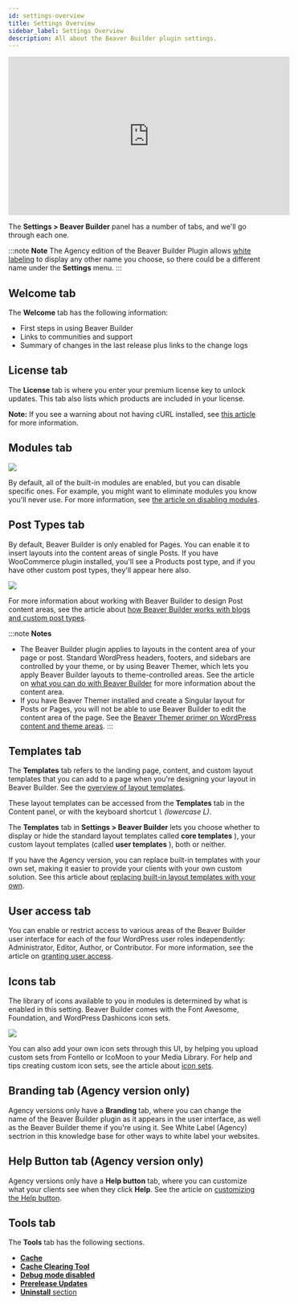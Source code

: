 ```yaml
---
id: settings-overview
title: Settings Overview
sidebar_label: Settings Overview
description: All about the Beaver Builder plugin settings.
---
```


<div className="embed-responsive">
  <iframe width="560" height="315" src="https://www.youtube.com/embed/rMzCSp-UDHI" frameBorder="0" allow="accelerometer; autoplay; encrypted-media; gyroscope; picture-in-picture" allowFullScreen></iframe>
</div>

The **Settings > Beaver Builder** panel has a number of tabs, and we'll go
through each one.

:::note **Note**
The Agency edition of the Beaver Builder Plugin allows [white labeling](//beaver-builder/white-labeling/white-labeling-beaver-builder.md) to display any other name you choose, so there
could be a different name under the **Settings** menu.
:::

## Welcome tab

The **Welcome** tab has the following information:

  * First steps in using Beaver Builder
  * Links to communities and support
  * Summary of changes in the last release plus links to the change logs

##  License tab

The **License** tab is where you enter your premium license key to unlock
updates. This tab also lists which products are included in your license.

**Note:** If you see a warning about not having cURL installed, see [this article](/beaver-builder/troubleshooting/common-issues/error-when-trying-to-install-update.md) for more information.

## Modules tab

![](/img/admin-settings-modules-tab.png)

By default, all of the built-in modules are enabled, but you can disable
specific ones. For example, you might want to eliminate modules you know
you'll never use. For more information, see [the article on disabling modules](/beaver-builder/management-migration/disable-specific-modules-sitewide.md).

## Post Types tab

By default, Beaver Builder is only enabled for Pages. You can enable it to
insert layouts into the content areas of single Posts. If you have WooCommerce
plugin installed, you'll see a Products post type, and if you have other
custom post types, they'll appear here also.

![](/img/admin-settings-post-types.png)

For more information about working with Beaver Builder to design Post content
areas, see the article about [how Beaver Builder works with blogs and custom post types](/beaver-builder/layouts/post-layouts/how-beaver-builder-works-with-blogs-and-custom-post-types-start-here.md).

:::note **Notes**
* The Beaver Builder plugin applies to layouts in the content area of
your page or post. Standard WordPress headers, footers, and sidebars are
controlled by your theme, or by using Beaver Themer, which lets you apply
Beaver Builder layouts to theme-controlled areas. See the article on [what you can do with Beaver Builder](/beaver-builder/getting-started/what-can-i-do-with-beaver-builder.md/#plugin-vs-theme-vs-beaver-themer) for more information about the content area.
* If you have Beaver Themer installed and create a Singular layout for
Posts or Pages, you will not be able to use Beaver Builder to edit the content
area of the page. See the [Beaver Themer primer on WordPress content and theme areas](/beaver-themer/getting-started/primer-on-wordpress-content-and-theme-areas-themer.md).
:::

## Templates tab

The **Templates** tab refers to the landing page, content, and custom layout
templates that you can add to a page when you're designing your layout in
Beaver Builder. See the [overview of layout templates](/beaver-builder/layouts/templates/layout-templates-overview.md).

These layout templates can be accessed from the **Templates** tab in the
Content panel, or with the keyboard shortcut `l` _(lowercase L)_.

The **Templates** tab in **Settings > Beaver Builder** lets you choose whether
to display or hide the standard layout templates called **core templates** ),
your custom layout templates (called **user templates** ), both or neither.

If you have the Agency version, you can replace built-in templates with your
own set, making it easier to provide your clients with your own custom
solution. See this article about [replacing built-in layout templates with your own](/beaver-builder/white-labeling/replace-built-in-layout-templates-with-your-own.md).

##  User access tab

You can enable or restrict access to various areas of the Beaver Builder user
interface for each of the four WordPress user roles independently:
Administrator, Editor, Author, or Contributor. For more information, see the
article on [granting user access](/beaver-builder/management-migration/control-user-access-by-role.md).

## Icons tab

The library of icons available to you in modules is determined by what is enabled in this setting. Beaver Builder comes with the Font Awesome, Foundation, and WordPress Dashicons icon sets. 

![](/img/admin-settings-icon-tab.png)

You can also add your own icon sets through this UI, by helping you upload custom sets from Fontello or IcoMoon to your Media Library. For help and tips creating custom icon sets, see the article about [icon sets](/beaver-builder/styles/icons/enable-disable-or-delete-icon-sets.md).

## Branding tab (Agency version only)

Agency versions only have a **Branding** tab, where you can change the name of
the Beaver Builder plugin as it appears in the user interface, as well as the
Beaver Builder theme if you're using it. See White Label (Agency) sectrion in this knowledge base for other ways to white label your websites.

## Help Button tab (Agency version only)

Agency versions only have a **Help button** tab, where you can customize what
your clients see when they click **Help**. See the article on [customizing the Help button](/beaver-builder/white-labeling/customize-the-help-button.md).

## Tools tab

The **Tools** tab has the following sections.

* [**Cache**](/beaver-builder/troubleshooting/debugging/issue-fixer-clear-the-cache.md)
* [**Cache Clearing Tool**](/beaver-builder/troubleshooting/debugging/cache-clearing-tool.md)
* [**Debug mode disabled**](/beaver-builder/troubleshooting/debugging/enable-beaver-builder-debug-mode.md)
* [**Prerelease Updates**](./beaver-builder/management-migration/enable-prerelease-updates.md)
* [**Uninstall** section](/beaver-builder/troubleshooting/updates-license/uninstall-or-deactivate-the-beaver-builder-plugin.md)
